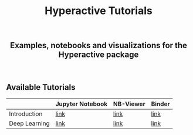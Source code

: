 <H1 align="center">
    Hyperactive Tutorials
</H1>

<br>

<H2 align="center">
    Examples, notebooks and visualizations for the Hyperactive package
</H2>

<br>

## Available Tutorials




| | Jupyter Notebook        | NB-Viewer       |  Binder  |
|------------------|-----------------------|-----------------------|-----------------------|
| Introduction | [link](https://github.com/SimonBlanke/hyperactive-tutorials/blob/main/notebooks/hyperactive_tutorial.ipynb) | [link](https://nbviewer.org/github/SimonBlanke/hyperactive-tutorial/blob/main/notebooks/hyperactive_tutorial.ipynb)  | [link](https://mybinder.org/v2/gh/SimonBlanke/hyperactive-tutorial/main?filepath=notebooks/hyperactive_tutorial.ipynb)   |
| Deep Learning | [link](https://github.com/SimonBlanke/hyperactive-tutorials/blob/main/notebooks/Optimization%20Strategies%20for%20Deep%20Learning.ipynb) |  [link](https://nbviewer.org/github/SimonBlanke/hyperactive-tutorial/blob/main/notebooks/Optimization%20Strategies%20for%20Deep%20Learning.ipynb) |  [link](https://mybinder.org/v2/gh/SimonBlanke/hyperactive-tutorial/main?filepath=notebooks/Optimization%20Strategies%20for%20Deep%20Learning.ipynb)  |